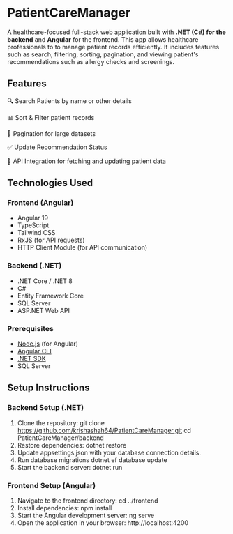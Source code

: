 # PatientCareManager
A healthcare-focused full-stack web application built with **.NET (C#) for the backend** and **Angular** for the frontend. This app allows healthcare professionals to to manage patient records efficiently. It includes features such as search, filtering, sorting, pagination, and viewing patient's recommendations such as allergy checks and screenings.

## Features

🔍 Search Patients by name or other details

📊 Sort & Filter patient records

📑 Pagination for large datasets

✅ Update Recommendation Status

🔄 API Integration for fetching and updating patient data



## Technologies Used

### **Frontend (Angular)**
- Angular 19
- TypeScript
- Tailwind CSS
- RxJS (for API requests)
- HTTP Client Module (for API communication)

### **Backend (.NET)**
- .NET Core / .NET 8
- C#
- Entity Framework Core
- SQL Server 
- ASP.NET Web API



### **Prerequisites**

- [Node.js](https://nodejs.org/) (for Angular)
- [Angular CLI](https://angular.io/cli)  
- [.NET SDK](https://dotnet.microsoft.com/download)
- SQL Server



## Setup Instructions

### **Backend Setup (.NET)**
1. Clone the repository:
   git clone https://github.com/krishashah64/PatientCareManager.git
   cd PatientCareManager/backend
3. Restore dependencies:
    dotnet restore
4. Update appsettings.json with your database connection details.
5. Run database migrations
    dotnet ef database update
6. Start the backend server:
    dotnet run

### **Frontend Setup (Angular)**
1. Navigate to the frontend directory:
    cd ../frontend
2. Install dependencies:
    npm install
3. Start the Angular development server:
    ng serve
4. Open the application in your browser:
    http://localhost:4200


